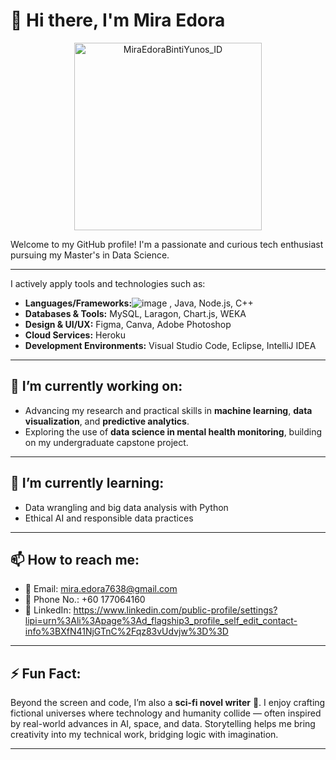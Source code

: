 # 👋 Hi there, I'm Mira Edora
<p align="center">
  <img src="https://github.com/user-attachments/assets/fbc820ef-f65f-4892-beaf-fa4985e62d03" alt="MiraEdoraBintiYunos_ID" width="300"/>
</p>


Welcome to my GitHub profile! I'm a passionate and curious tech enthusiast pursuing my Master's in Data Science. 

--- 

I actively apply tools and technologies such as:
- **Languages/Frameworks:**![image](https://github.com/user-attachments/assets/1783a5fd-54a0-416e-a168-a0f9c9928193)
, Java, Node.js, C++  
- **Databases & Tools:** MySQL, Laragon, Chart.js, WEKA  
- **Design & UI/UX:** Figma, Canva, Adobe Photoshop  
- **Cloud Services:** Heroku  
- **Development Environments:** Visual Studio Code, Eclipse, IntelliJ IDEA  

---

## 🔭 I’m currently working on:  
- Advancing my research and practical skills in **machine learning**, **data visualization**, and **predictive analytics**.  
- Exploring the use of **data science in mental health monitoring**, building on my undergraduate capstone project.  

---

## 🌱 I’m currently learning:  
- Data wrangling and big data analysis with Python  
- Ethical AI and responsible data practices  

---

## 📫 How to reach me:  
- 📧 Email: mira.edora7638@gmail.com  
- 📍 Phone No.: +60 177064160
- 💼 LinkedIn: https://www.linkedin.com/public-profile/settings?lipi=urn%3Ali%3Apage%3Ad_flagship3_profile_self_edit_contact-info%3BXfN41NjGTnC%2Fqz83vUdvjw%3D%3D   

---

## ⚡ Fun Fact:  
Beyond the screen and code, I’m also a **sci-fi novel writer** 📖. I enjoy crafting fictional universes where technology and humanity collide — often inspired by real-world advances in AI, space, and data. Storytelling helps me bring creativity into my technical work, bridging logic with imagination.  

---




